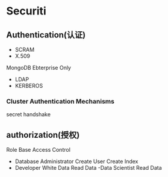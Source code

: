 # Securiti

## Authentication(认证)
- SCRAM
- X.509

MongoDB Ebterprise Only
- LDAP
- KERBEROS 

### Cluster Authentication Mechanisms
secret handshake

## authorization(授权)
Role Base Access Control

- Database Administrator
Create User
Create Index
- Developer
White Data
Read Data
-Data Scientist
Read Data